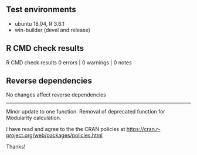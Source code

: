 ## Test environments

* ubuntu 18.04, R 3.6.1
* win-builder (devel and release)

## R CMD check results

R CMD check results
0 errors | 0 warnings | 0 notes


## Reverse dependencies
No changes affect reverse dependencies

---

Minor update to one function. Removal of deprecated function for Modularity calculation.

I have read and agree to the the CRAN policies at 
https://cran.r-project.org/web/packages/policies.html

Thanks!

